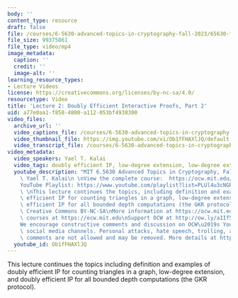 ```yaml
---
body: ''
content_type: resource
draft: false
file: /courses/6-5630-advanced-topics-in-cryptography-fall-2023/65630-f23-lecture-2-part-2_360p_16_9.mp4
file_size: 99375861
file_type: video/mp4
image_metadata:
  caption: ''
  credit: ''
  image-alt: ''
learning_resource_types:
- Lecture Videos
license: https://creativecommons.org/licenses/by-nc-sa/4.0/
resourcetype: Video
title: 'Lecture 2: Doubly Efficient Interactive Proofs, Part 2'
uid: a77e0aa1-f858-4800-a112-053bf4938300
video_files:
  archive_url: ''
  video_captions_file: /courses/6-5630-advanced-topics-in-cryptography-fall-2023/1fweRKTq7I_K7vYLXbrPbkml1a7kIyUuS_transcript.webvtt
  video_thumbnail_file: https://img.youtube.com/vi/Ob1fFHAXlJQ/default.jpg
  video_transcript_file: /courses/6-5630-advanced-topics-in-cryptography-fall-2023/1fweRKTq7I_K7vYLXbrPbkml1a7kIyUuS_transcript.pdf
video_metadata:
  video_speakers: Yael T. Kalai
  video_tags: doubly efficient IP, low-degree extension, low-degree extension, 6-5630-advanced-topics-in-cryptography-fall-2023
  youtube_description: "MIT 6.5630 Advanced Topics in Cryptography, Fall 2023\nInstructor:\
    \ Yael T. Kalai\n \nView the complete course:  https://ocw.mit.edu/courses/6-5630-advanced-topics-in-cryptography-fall-2023/\n\
    YouTube Playlist: https://www.youtube.com/playlist?list=PLUl4u3cNGP61EZllk7zwgvPbI4kbnKhWz\n\
    \ \nThis lecture continues the topics, including definition and examples of doubly\
    \ efficient IP for counting triangles in a graph, low-degree extension, and doubly\
    \ efficient IP for all bounded depth computations (the GKR protocol).\n \nLicense:\
    \ Creative Commons BY-NC-SA\nMore information at https://ocw.mit.edu/terms\nMore\
    \ courses at https://ocw.mit.edu\nSupport OCW at http://ow.ly/a1If50zVRlQ\n \n\
    We encourage constructive comments and discussion on OCW\u2019s YouTube and other\
    \ social media channels. Personal attacks, hate speech, trolling, and inappropriate\
    \ comments are not allowed and may be removed. More details at https://ocw.mit.edu/comments."
  youtube_id: Ob1fFHAXlJQ
---
```

This lecture continues the topics including definition and examples of doubly efficient IP for counting triangles in a graph, low-degree extension, and doubly efficient IP for all bounded depth computations (the GKR protocol).